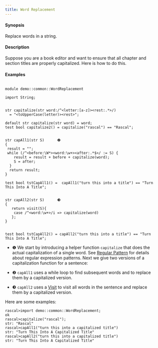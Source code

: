 ```yaml
---
title: Word Replacement
---
```


#### Synopsis

Replace words in a string.

#### Description

Suppose you are a book editor and want to ensure that all chapter
and section titles are properly capitalized. Here is how to do this. 

#### Examples


```rascal 

module demo::common::WordReplacement

import String;


str capitalize(str word:/^<letter:[a-z]><rest:.*>/) 
  = "<toUpperCase(letter)><rest>";

default str capitalize(str word) = word;
test bool capitalize2() = capitalize("rascal") == "Rascal";


str capAll1(str S)      ❷  
{
 result = "";
 while (/^<before:\W*><word:\w+><after:.*$>/ := S) { 
    result = result + before + capitalize(word);
    S = after;
  }
  return result;
}

test bool tstCapAll1() =  capAll1("turn this into a title") == "Turn This Into A Title";


str capAll2(str S)      ❸  
{
   return visit(S){
   	case /^<word:\w+>/i => capitalize(word)
   };
}


test bool tstCapAll2() = capAll2("turn this into a title") == "Turn This Into A Title";

```

                
* ❶  We start by introducing a helper function `capitalize` that does the actual capitalization of a single word.
    See [Regular Pattern](../../../Rascal/Patterns/Regular/index.md) for details about regular expression patterns.
    Next we give two versions of a capitalization function for a sentence:

* ❷  `capAll1` uses a while loop to find subsequent words and to replace them by a capitalized version.
* ❸  `capAll2` uses a [Visit](../../../Rascal/Statements/Visit/index.md) to visit all words in the sentence and replace them by a capitalized version.


Here are some examples:


```rascal-shell 
rascal>import demo::common::WordReplacement;
ok
rascal>capitalize("rascal");
str: "Rascal"
rascal>capAll1("turn this into a capitalized title")
str: "Turn This Into A Capitalized Title"
rascal>capAll2("turn this into a capitalized title")
str: "Turn This Into A Capitalized Title"
```


